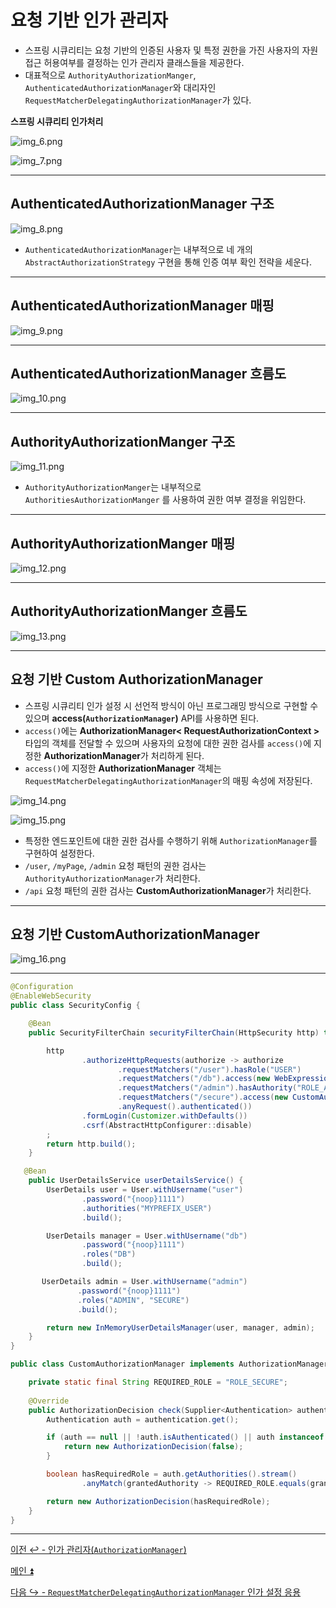 # 요청 기반 인가 관리자

- 스프링 시큐리티는 요청 기반의 인증된 사용자 및 특정 권한을 가진 사용자의 자원 접근 허용여부를 결정하는 인가 관리자 클래스들을 제공한다.
- 대표적으로 `AuthorityAuthorizationManger`, `AuthenticatedAuthorizationManager`와 대리자인 `RequestMatcherDelegatingAuthorizationManager`가 있다.

**스프링 시큐리티 인가처리**

![img_6.png](image/img_6.png)

![img_7.png](image/img_7.png)

---

## AuthenticatedAuthorizationManager 구조

![img_8.png](image/img_8.png)

- `AuthenticatedAuthorizationManager`는 내부적으로 네 개의 `AbstractAuthorizationStrategy` 구현을 통해 인증 여부 확인 전략을 세운다.

---

## AuthenticatedAuthorizationManager 매핑

![img_9.png](image/img_9.png)

---

## AuthenticatedAuthorizationManager 흐름도

![img_10.png](image/img_10.png)

---

## AuthorityAuthorizationManger 구조

![img_11.png](image/img_11.png)

- `AuthorityAuthorizationManger`는 내부적으로 `AuthoritiesAuthorizationManger` 를 사용하여 권한 여부 결정을 위임한다.

---

## AuthorityAuthorizationManger 매핑

![img_12.png](image/img_12.png)

---

## AuthorityAuthorizationManger 흐름도

![img_13.png](image/img_13.png)

---

## 요청 기반 Custom AuthorizationManager

- 스프링 시큐리티 인가 설정 시 선언적 방식이 아닌 프로그래밍 방식으로 구현할 수 있으며 **access(`AuthorizationManager`)** API를 사용하면 된다.
- `access()`에는 **AuthorizationManager< RequestAuthorizationContext >** 타입의 객체를 전달할 수 있으며 사용자의 요청에 대한 권한 검사를 `access()`에 지정한 **AuthorizationManager**가 처리하게 된다.
- `access()`에 지정한 **AuthorizationManager** 객체는 `RequestMatcherDelegatingAuthorizationManager`의 매핑 속성에 저장된다.

![img_14.png](image/img_14.png)

![img_15.png](image/img_15.png)

- 특정한 엔드포인트에 대한 권한 검사를 수행하기 위해 `AuthorizationManager`를 구현하여 설정한다.
- `/user`, `/myPage`, `/admin` 요청 패턴의 권한 검사는 `AuthorityAuthorizationManager`가 처리한다.
- `/api` 요청 패턴의 권한 검사는 **CustomAuthorizationManager**가 처리한다.

---

## 요청 기반 CustomAuthorizationManager

![img_16.png](image/img_16.png)

---

```java
@Configuration
@EnableWebSecurity
public class SecurityConfig {

    @Bean
    public SecurityFilterChain securityFilterChain(HttpSecurity http) throws Exception {

        http
                .authorizeHttpRequests(authorize -> authorize
                        .requestMatchers("/user").hasRole("USER")
                        .requestMatchers("/db").access(new WebExpressionAuthorizationManager("hasRole('DB')"))
                        .requestMatchers("/admin").hasAuthority("ROLE_ADMIN")
                        .requestMatchers("/secure").access(new CustomAuthorizationManager())
                        .anyRequest().authenticated())
                .formLogin(Customizer.withDefaults())
                .csrf(AbstractHttpConfigurer::disable)
        ;
        return http.build();
    }

   @Bean
    public UserDetailsService userDetailsService() {
        UserDetails user = User.withUsername("user")
                .password("{noop}1111")
                .authorities("MYPREFIX_USER")
                .build();

        UserDetails manager = User.withUsername("db")
                .password("{noop}1111")
                .roles("DB")
                .build();

       UserDetails admin = User.withUsername("admin")
               .password("{noop}1111")
               .roles("ADMIN", "SECURE")
               .build();

        return new InMemoryUserDetailsManager(user, manager, admin);
    }
}
```
```java
public class CustomAuthorizationManager implements AuthorizationManager<RequestAuthorizationContext> {

    private static final String REQUIRED_ROLE = "ROLE_SECURE";
    
    @Override
    public AuthorizationDecision check(Supplier<Authentication> authentication, RequestAuthorizationContext object) {
        Authentication auth = authentication.get();

        if (auth == null || !auth.isAuthenticated() || auth instanceof AnonymousAuthenticationToken) {
            return new AuthorizationDecision(false);
        }

        boolean hasRequiredRole = auth.getAuthorities().stream()
                .anyMatch(grantedAuthority -> REQUIRED_ROLE.equals(grantedAuthority.getAuthority()));

        return new AuthorizationDecision(hasRequiredRole);
    }
}
```

---

[이전 ↩️ - 인가 관리자(`AuthorizationManager`)](https://github.com/genesis12345678/TIL/blob/main/Spring/security/security/AuthorizationProcess/AuthorizationManager.md)

[메인 ⏫](https://github.com/genesis12345678/TIL/blob/main/Spring/security/security/main.md)

[다음 ↪️ - `RequestMatcherDelegatingAuthorizationManager` 인가 설정 응용](https://github.com/genesis12345678/TIL/blob/main/Spring/security/security/AuthorizationProcess/RequestMatcherDelegatingAuthorizationManager.md)